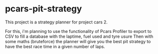 # pcars-pit-strategy

This project is a strategy planner for project cars 2.

For this, i'm planning to use the functionality of Pcars Profiler to export to CSV to fill a database with the laptime, fuel used and tyre usure
Then with some maths (bruteforce) the planner will give you the best pit strategy to have the best race time in a given number of laps.
